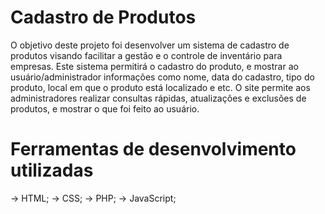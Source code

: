 # Cadastro de Produtos
 O objetivo deste projeto foi desenvolver um sistema de cadastro de produtos visando facilitar a gestão e o controle de inventário para empresas. Este sistema permitirá o cadastro do produto, e mostrar ao usuário/administrador informações como nome, data do cadastro, tipo do produto, local em que o produto está localizado e etc. O site permite aos administradores realizar consultas rápidas, atualizações e exclusões de produtos, e mostrar o que foi feito ao usuário.
# Ferramentas de desenvolvimento utilizadas
-> HTML;
-> CSS;
-> PHP;
-> JavaScript;
